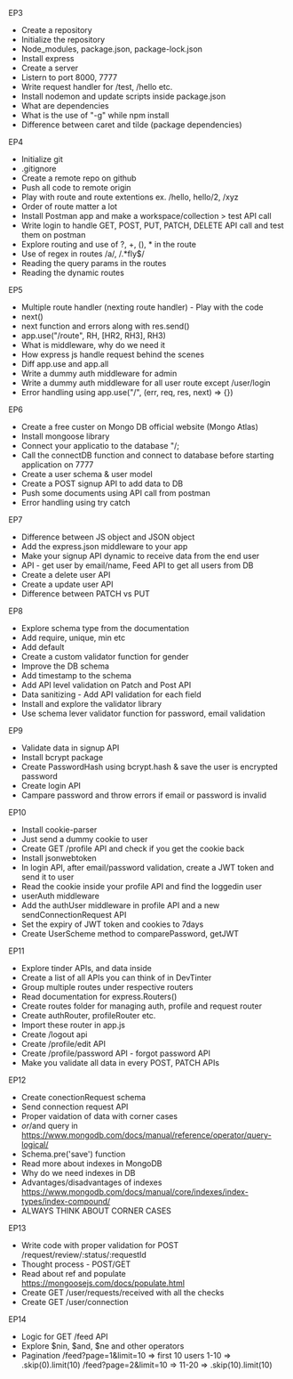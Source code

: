 EP3
- Create a repository
- Initialize the repository
- Node_modules, package.json, package-lock.json
- Install express
- Create a server
- Listern to port 8000, 7777
- Write request handler for /test, /hello etc.
- Install nodemon and update scripts inside package.json
- What are dependencies
- What is the use of "-g" while npm install
- Difference between caret and tilde (package dependencies)

EP4
- Initialize git
- .gitignore
- Create a remote repo on github
- Push all code to remote origin
- Play with route and route extentions ex. /hello, hello/2, /xyz
- Order of route matter a lot
- Install Postman app and make a workspace/collection > test API call
- Write login to handle GET, POST, PUT, PATCH, DELETE API call and test them on postman
- Explore routing and use of ?, +, (), * in the route
- Use of regex in routes /a/, /.*fly$/
- Reading the query params in the routes
- Reading the dynamic routes

EP5
- Multiple route handler (nexting route handler) - Play with the code
- next()
- next function and errors along with res.send()
- app.use("/route", RH, [HR2, RH3], RH3)
- What is middleware, why do we need it
- How express js handle request behind the scenes
- Diff app.use and app.all
- Write a dummy auth middleware for admin
- Write a dummy auth middleware for all user route except /user/login
- Error handling using app.use("/", (err, req, res, next) => {})

EP6
- Create a free custer on Mongo DB official website (Mongo Atlas)
- Install mongoose library
- Connect your applicatio to the database "<ConnectionURL>/<DBName>;
- Call the connectDB function and connect to database before starting application on 7777
- Create a user schema & user model
- Create a POST signup API to add data to DB
- Push some documents using API call from postman
- Error handling using try catch

EP7
- Difference between JS object and JSON object
- Add the express.json middleware to your app
- Make your signup API dynamic to receive data from the end user
- API - get user by email/name, Feed API to get all users from DB
- Create a delete user API
- Create a update user API
- Difference between PATCH vs PUT

EP8
- Explore schema type from the documentation
- Add require, unique, min etc 
- Add default
- Create a custom validator function for gender
- Improve the DB schema
- Add timestamp to the schema
- Add API level validation on Patch and Post API
- Data sanitizing - Add API validation for each field
- Install and explore the validator library
- Use schema lever validator function for password, email validation

EP9
- Validate data in signup API
- Install bcrypt package
- Create PasswordHash using bcrypt.hash & save the user is encrypted password
- Create login API
- Campare password and throw errors if email or password is invalid

EP10
- Install cookie-parser
- Just send a dummy cookie to user
- Create GET /profile API and check if you get the cookie back
- Install jsonwebtoken
- In login API, after email/password validation, create a JWT token and send it to user
- Read the cookie inside your profile API and find the loggedin user
- userAuth middleware
- Add the authUser middleware in profile API and a new sendConnectionRequest API
- Set the expiry of JWT token and cookies to 7days
- Create UserScheme method to comparePassword, getJWT

EP11
- Explore tinder APIs, and data inside
- Create a list of all APIs you can think of in DevTinter
- Group multiple routes under respective routers
- Read documentation for express.Routers()
- Create routes folder for managing auth, profile and request router
- Create authRouter, profileRouter etc.
- Import these router in app.js
- Create /logout api
- Create /profile/edit API
- Create /profile/password API - forgot password API
- Make you validate all data in every POST, PATCH APIs

EP12
- Create conectionRequest schema 
- Send connection request API
- Proper vaidation of data with corner cases
- $or/$and query in
  https://www.mongodb.com/docs/manual/reference/operator/query-logical/
- Schema.pre('save') function
- Read more about indexes in MongoDB
- Why do we need indexes in DB
- Advantages/disadvantages of indexes
  https://www.mongodb.com/docs/manual/core/indexes/index-types/index-compound/
- ALWAYS THINK ABOUT CORNER CASES

EP13
- Write code with proper validation for POST /request/review/:status/:requestId
- Thought process - POST/GET
- Read about ref and populate https://mongoosejs.com/docs/populate.html
- Create GET /user/requests/received with all the checks
- Create GET /user/connection

EP14
- Logic for GET /feed API
- Explore $nin, $and, $ne and other operators
- Pagination
  /feed?page=1&limit=10 => first 10 users 1-10 => .skip(0).limit(10)
  /feed?page=2&limit=10 => 11-20 => .skip(10).limit(10)